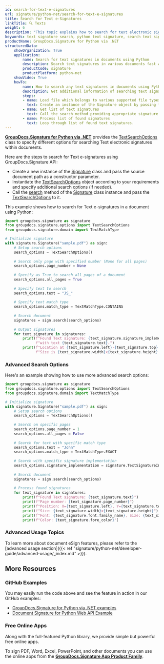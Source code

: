 ```yaml
---
id: search-for-text-e-signatures
url: signature/python-net/search-for-text-e-signatures
title: Search for Text e-Signatures
linkTitle: 🔍 Texts
weight: 6
description: "This topic explains how to search for text electronic signatures within document pages using GroupDocs.Signature for Python via .NET API."
keywords: text signature search, python text signature, search text signatures
productName: GroupDocs.Signature for Python via .NET
structuredData:
    showOrganization: True
    application:    
        name: Search for text signatures in documents using Python    
        description: Search text signatures in various documents fast and easily with Python language and GroupDocs.Signature for Python via .NET APIs
        productCode: signature
        productPlatform: python-net 
    showVideo: True
    howTo:
        name: How to search any text signatures in documents using Python 
        description: Get additional information of searching text signatures in documents with Python
        steps:
        - name: Load file which belongs to various supported file types
          text: Create an instance of the Signature object by passing file path or stream as a constructor parameter.
        - name: Get list of text signatures 
          text: Call the search method providing appropriate signature type.
        - name: Process list of found signatures
          text: Loop through list of found text signatures.
---
```

[**GroupDocs.Signature for Python via .NET**](https://products.groupdocs.com/signature/python-net) provides the [TextSearchOptions](https://reference.groupdocs.com/signature/python-net/groupdocs.signature.options/textsearchoptions) class to specify different options for searching Text electronic signatures within documents.

Here are the steps to search for Text e-signatures using GroupDocs.Signature API:

* Create a new instance of the [Signature](https://reference.groupdocs.com/signature/python-net/groupdocs.signature/signature) class and pass the source document path as a constructor parameter.
* Instantiate the [TextSearchOptions](https://reference.groupdocs.com/signature/python-net/groupdocs.signature.options/textsearchoptions) object according to your requirements and specify additional search options (if needed).
* Call the [search](https://reference.groupdocs.com/signature/python-net/groupdocs.signature/signature/search) method of the [Signature](https://reference.groupdocs.com/signature/python-net/groupdocs.signature/signature) class instance and pass the [TextSearchOptions](https://reference.groupdocs.com/signature/python-net/groupdocs.signature.options/textsearchoptions) to it.

This example shows how to search for Text e-signatures in a document using Python:

```python
import groupdocs.signature as signature
from groupdocs.signature.options import TextSearchOptions
from groupdocs.signature.domain import TextMatchType

# Initialize signature
with signature.Signature("sample.pdf") as sign:
    # Setup search options
    search_options = TextSearchOptions()
    
    # Search only page with specified number (None for all pages)
    search_options.page_number = None
    
    # Specify as True to search all pages of a document
    search_options.all_pages = True
    
    # Specify text to search
    search_options.text = "JS_"
    
    # Specify text match type
    search_options.match_type = TextMatchType.CONTAINS
    
    # Search document
    signatures = sign.search(search_options)
    
    # Output signatures
    for text_signature in signatures:
        print(f"Found Text signature: {text_signature.signature_implementation} "
              f"with text {text_signature.text}.")
        print(f"Location at {text_signature.left}-{text_signature.top}. "
              f"Size is {text_signature.width}x{text_signature.height}.")
```

### Advanced Search Options

Here's an example showing how to use more advanced search options:

```python
import groupdocs.signature as signature
from groupdocs.signature.options import TextSearchOptions
from groupdocs.signature.domain import TextMatchType

# Initialize signature
with signature.Signature("sample.pdf") as sign:
    # Setup search options
    search_options = TextSearchOptions()
    
    # Search on specific pages
    search_options.page_number = 1
    search_options.all_pages = False
    
    # Search for text with specific match type
    search_options.text = "John"
    search_options.match_type = TextMatchType.EXACT
    
    # Search with specific signature implementation
    search_options.signature_implementation = signature.TextSignatureImplementation.NATIVE
    
    # Search document
    signatures = sign.search(search_options)
    
    # Process found signatures
    for text_signature in signatures:
        print(f"Found Text signature: {text_signature.text}")
        print(f"Page number: {text_signature.page_number}")
        print(f"Position: X={text_signature.left}, Y={text_signature.top}")
        print(f"Size: {text_signature.width}x{text_signature.height}")
        print(f"Font: {text_signature.font.family_name}, Size: {text_signature.font.size}")
        print(f"Color: {text_signature.fore_color}")
```

### Advanced Usage Topics

To learn more about document eSign features, please refer to the [advanced usage section]({{< ref "signature/python-net/developer-guide/advanced-usage/_index.md" >}}).

## More Resources

### GitHub Examples

You may easily run the code above and see the feature in action in our GitHub examples:

* [GroupDocs.Signature for Python via .NET examples](https://github.com/groupdocs-signature/GroupDocs.Signature-for-Python-via-.NET)
* [Document Signature for Python Web API Example](https://github.com/groupdocs-signature/GroupDocs.Signature-for-Python-via-.NET-Web-API)

### Free Online Apps

Along with the full-featured Python library, we provide simple but powerful free online apps.

To sign PDF, Word, Excel, PowerPoint, and other documents you can use the online apps from the **[GroupDocs.Signature App Product Family](https://products.groupdocs.app/signature/family)**.